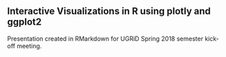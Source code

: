 ## Interactive Visualizations in R using plotly and ggplot2 

Presentation created in RMarkdown for UGRiD Spring 2018 semester kick-off meeting. 
